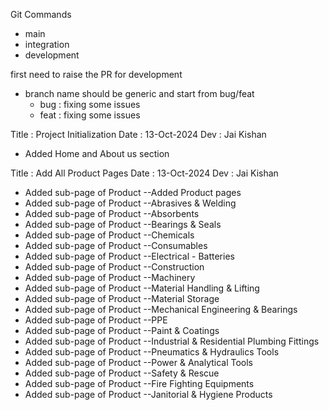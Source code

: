 Git Commands


- main
- integration
- development

first need to raise the PR for development

- branch name should be generic and start from bug/feat
    - bug : fixing some issues
    - feat : fixing some issues


Title : Project Initialization
Date : 13-Oct-2024
Dev : Jai Kishan
- Added Home and About us section


Title : Add All Product Pages
Date : 13-Oct-2024
Dev : Jai Kishan
- Added sub-page of Product --Added Product pages
- Added sub-page of Product --Abrasives & Welding
- Added sub-page of Product --Absorbents
- Added sub-page of Product --Bearings & Seals
- Added sub-page of Product --Chemicals
- Added sub-page of Product --Consumables
- Added sub-page of Product --Electrical - Batteries
- Added sub-page of Product --Construction
- Added sub-page of Product --Machinery
- Added sub-page of Product --Material Handling & Lifting
- Added sub-page of Product --Material Storage
- Added sub-page of Product --Mechanical Engineering & Bearings
- Added sub-page of Product --PPE
- Added sub-page of Product --Paint & Coatings
- Added sub-page of Product --Industrial & Residential Plumbing Fittings
- Added sub-page of Product --Pneumatics & Hydraulics Tools
- Added sub-page of Product --Power & Analytical Tools
- Added sub-page of Product --Safety & Rescue
- Added sub-page of Product --Fire Fighting Equipments
- Added sub-page of Product --Janitorial & Hygiene Products